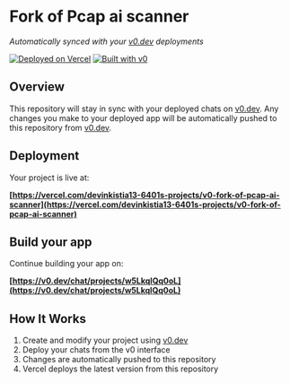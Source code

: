 # Fork of Pcap ai scanner

*Automatically synced with your [v0.dev](https://v0.dev) deployments*

[![Deployed on Vercel](https://img.shields.io/badge/Deployed%20on-Vercel-black?style=for-the-badge&logo=vercel)](https://vercel.com/devinkistia13-6401s-projects/v0-fork-of-pcap-ai-scanner)
[![Built with v0](https://img.shields.io/badge/Built%20with-v0.dev-black?style=for-the-badge)](https://v0.dev/chat/projects/w5LkqlQq0oL)

## Overview

This repository will stay in sync with your deployed chats on [v0.dev](https://v0.dev).
Any changes you make to your deployed app will be automatically pushed to this repository from [v0.dev](https://v0.dev).

## Deployment

Your project is live at:

**[https://vercel.com/devinkistia13-6401s-projects/v0-fork-of-pcap-ai-scanner](https://vercel.com/devinkistia13-6401s-projects/v0-fork-of-pcap-ai-scanner)**

## Build your app

Continue building your app on:

**[https://v0.dev/chat/projects/w5LkqlQq0oL](https://v0.dev/chat/projects/w5LkqlQq0oL)**

## How It Works

1. Create and modify your project using [v0.dev](https://v0.dev)
2. Deploy your chats from the v0 interface
3. Changes are automatically pushed to this repository
4. Vercel deploys the latest version from this repository
